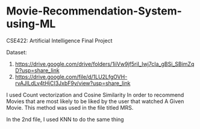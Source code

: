 # Movie-Recommendation-System-using-ML
CSE422: Artificial Intelligence Final Project

Dataset: 
1. https://drive.google.com/drive/folders/1iiVw9jf5riI_Iwj7cIa_gBSi_SBimZqD?usp=share_link 
2. https://drive.google.com/file/d/1LU2LfgOVH-rvAJlLdLv4tHjCI3JxbF9y/view?usp=share_link


I used Count vectorization and Cosine Similarity In order to recommend Movies that are most likely to be liked by the user that watched A Given Movie. This method was used in the file titled MRS.

In the 2nd file, I used KNN to do the same thing
